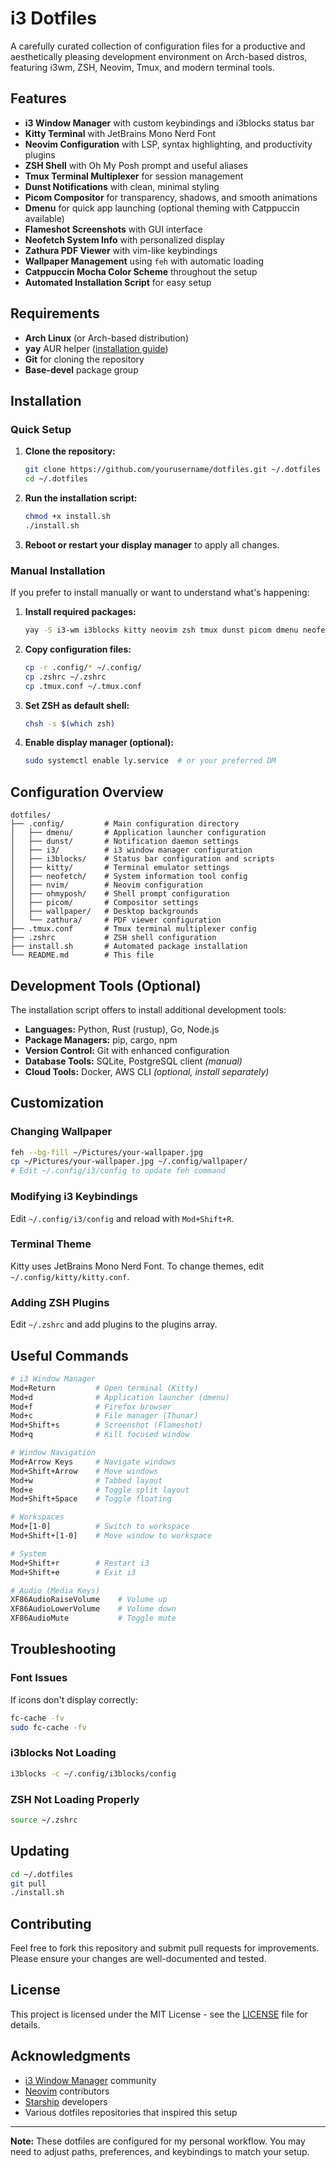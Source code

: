 # i3 Dotfiles

A carefully curated collection of configuration files for a productive and aesthetically pleasing development environment on Arch-based distros, featuring i3wm, ZSH, Neovim, Tmux, and modern terminal tools.

## Features

* **i3 Window Manager** with custom keybindings and i3blocks status bar
* **Kitty Terminal** with JetBrains Mono Nerd Font
* **Neovim Configuration** with LSP, syntax highlighting, and productivity plugins
* **ZSH Shell** with Oh My Posh prompt and useful aliases
* **Tmux Terminal Multiplexer** for session management
* **Dunst Notifications** with clean, minimal styling
* **Picom Compositor** for transparency, shadows, and smooth animations
* **Dmenu** for quick app launching (optional theming with Catppuccin available)
* **Flameshot Screenshots** with GUI interface
* **Neofetch System Info** with personalized display
* **Zathura PDF Viewer** with vim-like keybindings
* **Wallpaper Management** using `feh` with automatic loading
* **Catppuccin Mocha Color Scheme** throughout the setup
* **Automated Installation Script** for easy setup

## Requirements

* **Arch Linux** (or Arch-based distribution)
* **yay** AUR helper ([installation guide](https://github.com/Jguer/yay))
* **Git** for cloning the repository
* **Base-devel** package group

## Installation

### Quick Setup

1. **Clone the repository:**

   ```bash
   git clone https://github.com/yourusername/dotfiles.git ~/.dotfiles
   cd ~/.dotfiles
   ```

2. **Run the installation script:**

   ```bash
   chmod +x install.sh
   ./install.sh
   ```

3. **Reboot or restart your display manager** to apply all changes.

### Manual Installation

If you prefer to install manually or want to understand what's happening:

1. **Install required packages:**

   ```bash
   yay -S i3-wm i3blocks kitty neovim zsh tmux dunst picom dmenu neofetch zathura feh flameshot thunar firefox ttf-jetbrains-mono-nerd
   ```

2. **Copy configuration files:**

   ```bash
   cp -r .config/* ~/.config/
   cp .zshrc ~/.zshrc
   cp .tmux.conf ~/.tmux.conf
   ```

3. **Set ZSH as default shell:**

   ```bash
   chsh -s $(which zsh)
   ```

4. **Enable display manager (optional):**

   ```bash
   sudo systemctl enable ly.service  # or your preferred DM
   ```

## Configuration Overview

```
dotfiles/
├── .config/         # Main configuration directory
│   ├── dmenu/       # Application launcher configuration
│   ├── dunst/       # Notification daemon settings
│   ├── i3/          # i3 window manager configuration
│   ├── i3blocks/    # Status bar configuration and scripts
│   ├── kitty/       # Terminal emulator settings
│   ├── neofetch/    # System information tool config
│   ├── nvim/        # Neovim configuration
│   ├── ohmyposh/    # Shell prompt configuration
│   ├── picom/       # Compositor settings
│   ├── wallpaper/   # Desktop backgrounds
│   └── zathura/     # PDF viewer configuration
├── .tmux.conf       # Tmux terminal multiplexer config
├── .zshrc           # ZSH shell configuration
├── install.sh       # Automated package installation
└── README.md        # This file
```

## Development Tools (Optional)

The installation script offers to install additional development tools:

* **Languages:** Python, Rust (rustup), Go, Node.js
* **Package Managers:** pip, cargo, npm
* **Version Control:** Git with enhanced configuration
* **Database Tools:** SQLite, PostgreSQL client *(manual)*
* **Cloud Tools:** Docker, AWS CLI *(optional, install separately)*

## Customization

### Changing Wallpaper

```bash
feh --bg-fill ~/Pictures/your-wallpaper.jpg
cp ~/Pictures/your-wallpaper.jpg ~/.config/wallpaper/
# Edit ~/.config/i3/config to update feh command
```

### Modifying i3 Keybindings

Edit `~/.config/i3/config` and reload with `Mod+Shift+R`.

### Terminal Theme

Kitty uses JetBrains Mono Nerd Font. To change themes, edit `~/.config/kitty/kitty.conf`.

### Adding ZSH Plugins

Edit `~/.zshrc` and add plugins to the plugins array.

## Useful Commands

```bash
# i3 Window Manager
Mod+Return         # Open terminal (Kitty)
Mod+d              # Application launcher (dmenu)
Mod+f              # Firefox browser
Mod+c              # File manager (Thunar)
Mod+Shift+s        # Screenshot (Flameshot)
Mod+q              # Kill focused window

# Window Navigation
Mod+Arrow Keys     # Navigate windows
Mod+Shift+Arrow    # Move windows
Mod+w              # Tabbed layout
Mod+e              # Toggle split layout
Mod+Shift+Space    # Toggle floating

# Workspaces
Mod+[1-0]          # Switch to workspace
Mod+Shift+[1-0]    # Move window to workspace

# System
Mod+Shift+r        # Restart i3
Mod+Shift+e        # Exit i3

# Audio (Media Keys)
XF86AudioRaiseVolume    # Volume up
XF86AudioLowerVolume    # Volume down
XF86AudioMute           # Toggle mute
```

## Troubleshooting

### Font Issues

If icons don't display correctly:

```bash
fc-cache -fv
sudo fc-cache -fv
```

### i3blocks Not Loading

```bash
i3blocks -c ~/.config/i3blocks/config
```

### ZSH Not Loading Properly

```bash
source ~/.zshrc
```

## Updating

```bash
cd ~/.dotfiles
git pull
./install.sh
```

## Contributing

Feel free to fork this repository and submit pull requests for improvements. Please ensure your changes are well-documented and tested.

## License

This project is licensed under the MIT License - see the [LICENSE](LICENSE) file for details.

## Acknowledgments

* [i3 Window Manager](https://i3wm.org/) community
* [Neovim](https://neovim.io/) contributors
* [Starship](https://starship.rs/) developers
* Various dotfiles repositories that inspired this setup

---

**Note:** These dotfiles are configured for my personal workflow. You may need to adjust paths, preferences, and keybindings to match your setup.
